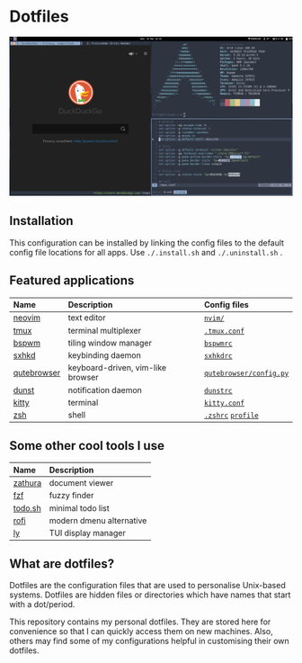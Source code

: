 # Dotfiles
<img src="https://raw.githubusercontent.com/fritzrehde/i/master/dotfiles/dotfiles-screenshot.png">

## Installation

This configuration can be installed by linking the config files to the default config file locations for all apps.
Use `./.install.sh` and `./.uninstall.sh` .

## Featured applications
Name | Description | Config files
:-- | :-- | :--
[neovim](https://github.com/neovim/neovim) | text editor | [`nvim/`](../.config/nvim)
[tmux](https://github.com/tmux/tmux) | terminal multiplexer | [`.tmux.conf`](../.tmux.conf)
[bspwm](https://github.com/baskerville/bspwm) | tiling window manager | [`bspwmrc`](../.config/bspwm/bspwmrc)
[sxhkd](https://github.com/baskerville/sxhkd) | keybinding daemon | [`sxhkdrc`](../.config/sxhkd/sxhkdrc)
[qutebrowser](https://github.com/qutebrowser/qutebrowser) | keyboard-driven, vim-like browser | [`qutebrowser/config.py`](../.config/qutebrowser/config.py)
[dunst](https://github.com/dunst-project/dunst) | notification daemon | [`dunstrc`](../.config/dunst/dunstrc)
[kitty](https://github.com/kovidgoyal/kitty) | terminal | [`kitty.conf`](../.config/kitty/kitty.conf)
[zsh](https://www.zsh.org/) | shell | [`.zshrc`](../.zshrc) [`profile`](../.config/shell/profile)

## Some other cool tools I use
Name | Description
:-- | :--
[zathura](https://github.com/pwmt/zathura) | document viewer
[fzf](https://github.com/junegunn/fzf) | fuzzy finder
[todo.sh](https://github.com/todotxt/todo.txt-cli) | minimal todo list
[rofi](https://github.com/davatorium/rofi) | modern dmenu alternative
[ly](https://github.com/fairyglade/ly) | TUI display manager

## What are dotfiles?
Dotfiles are the configuration files that are used to personalise Unix-based systems.
Dotfiles are hidden files or directories which have names that start with a dot/period.

This repository contains my personal dotfiles.
They are stored here for convenience so that I can quickly access them on new machines.
Also, others may find some of my configurations helpful in customising their own dotfiles.
